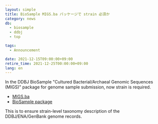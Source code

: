 ```yaml
---
layout: simple
title: BioSample MIGS.ba パッケージで strain 必須か
category: news
db:
  - biosample
  - ddbj
  - top

tags:
  - Announcement

date: 2021-12-15T09:00:00+09:00
retire_time: 2021-12-25T00:00:00+09:00
lang: en
---
```


In the DDBJ BioSample "Cultured Bacterial/Archaeal Genomic Sequences (MIGS)" package for genome sample submission, now strain is required.

* [MIGS.ba](/biosample/attribute-e.html?Core=MIxS&SampleType=MIGS.ba&Package=No_package&definition=definition)  
* [BioSample package](https://github.com/ddbj/pub/tree/master/docs/biosample/packages)  

This is to ensure strain-level taxonomy description of the DDBJ/ENA/GenBank genome records.

